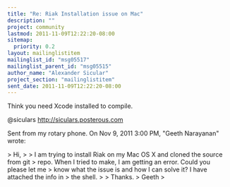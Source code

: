```yaml
---
title: "Re: Riak Installation issue on Mac"
description: ""
project: community
lastmod: 2011-11-09T12:22:20-08:00
sitemap:
  priority: 0.2
layout: mailinglistitem
mailinglist_id: "msg05517"
mailinglist_parent_id: "msg05515"
author_name: "Alexander Sicular"
project_section: "mailinglistitem"
sent_date: 2011-11-09T12:22:20-08:00
---
```



Think you need Xcode installed to compile.

@siculars
http://siculars.posterous.com

Sent from my rotary phone.
On Nov 9, 2011 3:00 PM, "Geeth Narayanan"  wrote:

&gt; Hi,
&gt;
&gt; I am trying to install Riak on my Mac OS X and cloned the source from git
&gt; repo. When I tried to make, I am getting an error. Could you please let me
&gt; know what the issue is and how I can solve it? I have attached the info in
&gt; the shell.
&gt;
&gt; Thanks.
&gt; Geeth
&gt;


